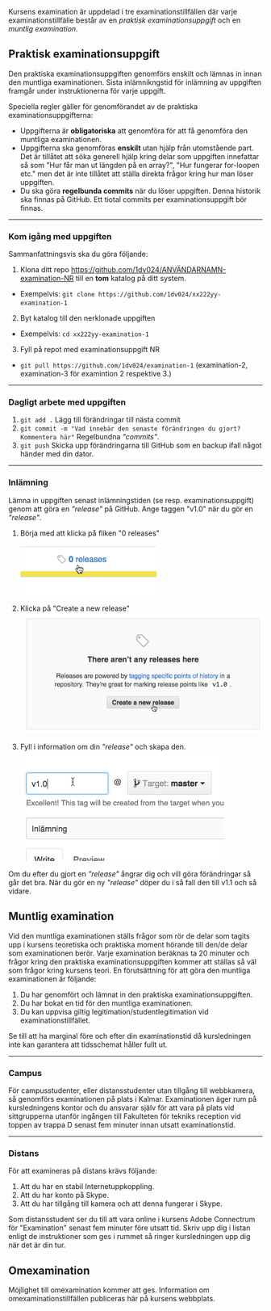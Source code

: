 Kursens examination är uppdelad i tre examinationstillfällen där varje examinationstillfälle består av en *praktisk examinationsuppgift* och en *muntlig examination*.

## Praktisk examinationsuppgift

Den praktiska examinationsuppgiften genomförs enskilt och lämnas in innan den muntliga examinationen. Sista inlämnikngstid för inlämning av uppgiften framgår under instruktionerna för varje uppgift.

Speciella regler gäller för genomförandet av de praktiska examinationsuppgifterna:
- Uppgifterna är **obligatoriska** att genomföra för att få genomföra den muntliga examinationen.
- Uppgifterna ska genomföras **enskilt** utan hjälp från utomstående part. Det är tillåtet att söka generell hjälp kring delar som uppgiften innefattar så som "Hur får man ut längden på en array?", "Hur fungerar for-loopen etc." men det är inte tillåtet att ställa direkta frågor kring hur man löser uppgiften. 
- Du ska göra **regelbunda commits** när du löser uppgiften. Denna historik ska finnas på GitHub. Ett tiotal commits per examinationsuppgift bör finnas.

***

### Kom igång med uppgiften

Sammanfattningsvis ska du göra följande:
1. Klona ditt repo https://github.com/1dv024/ANVÄNDARNAMN-examination-NR till en **tom** katalog på ditt system.
  * Exempelvis: `git clone https://github.com/1dv024/xx222yy-examination-1`
2. Byt katalog till den nerklonade uppgiften
  * Exempelvis: `cd xx222yy-examination-1`
3. Fyll på repot med examinationsuppgift NR
  * `git pull https://github.com/1dv024/examination-1` (examination-2, examination-3 för examintion 2 respektive 3.)

***

### Dagligt arbete med uppgiften
1. `git add .` Lägg till förändringar till nästa commit
2. `git commit -m "Vad innebär den senaste förändringen du gjort? Kommentera här"` Regelbundna _"commits"_.
3. `git push` Skicka upp förändringarna till GitHub som en backup ifall något händer med din dator.

***

### Inlämning
Lämna in uppgiften senast inlämningstiden (se resp. examinationsuppgift) genom att göra en _"release"_ på GitHub. Ange taggen "v1.0" när du gör en _"release"_.

1. Börja med att klicka på fliken "0 releases" ![](https://raw.githubusercontent.com/1dv021/syllabus/master/coursepress/pic/release1.png)

2. Klicka på "Create a new release" ![](https://raw.githubusercontent.com/1dv021/syllabus/master/coursepress/pic/release2.png)

3. Fyll i information om din _"release"_ och skapa den. ![](https://raw.githubusercontent.com/1dv021/syllabus/master/coursepress/pic/release3.png)

Om du efter du gjort en _"release"_ ångrar dig och vill göra förändringar så går det bra. När du gör en ny _"release"_ döper du i så fall den till v1.1 och så vidare.

## Muntlig examination
Vid den muntliga examinationen ställs frågor som rör de delar som tagits upp i kursens teoretiska och praktiska moment hörande till den/de delar som examinationen berör. Varje examination beräknas ta 20 minuter och frågor kring den praktiska examinationsuppgiften kommer att ställas så väl som frågor kring kursens teori. En förutsättning för att göra den muntliga examinationen är följande:

1. Du har genomfört och lämnat in den praktiska examinationsuppgiften.
2. Du har bokat en tid för den muntliga examinationen.
3. Du kan uppvisa giltig legitimation/studentlegitimation vid examinationstillfället.

Se till att ha marginal före och efter din examinationstid då kursledningen inte kan garantera att tidsschemat håller fullt ut.

***

### Campus
För campusstudenter, eller distansstudenter utan tillgång till webbkamera, så genomförs examinationen på plats i Kalmar. Examinationen äger rum på kursledningens kontor och du ansvarar själv för att vara på plats vid sittgrupperna utanför ingången till Fakulteten för tekniks reception vid toppen av trappa D senast fem minuter innan utsatt examinationstid.

***

### Distans
För att examineras på distans krävs följande:

1. Att du har en stabil Internetuppkoppling.
2. Att du har konto på Skype.
3. Att du har tillgång till kamera och att denna fungerar i Skype.

Som distansstudent ser du till att vara online i kursens Adobe Connectrum för "Examination" senast fem minuter före utsatt tid. Skriv upp dig i listan enligt de instruktioner som ges i rummet så ringer kursledningen upp dig när det är din tur.

## Omexamination
Möjlighet till omexamination kommer att ges. Information om omexaminationstillfällen publiceras här på kursens webbplats.
